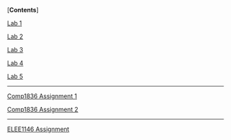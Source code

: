 [**Contents**]

[Lab 1](Lab_1/Lab_1.md)

[Lab 2](Lab_2/Lab_2.md)

[Lab 3](Lab_3/Lab_3.md)

[Lab 4](Lab_4/Lab_4.md)

[Lab 5]()

------


[Comp1836 Assignment 1]()

[Comp1836 Assignment 2]()

------


[ELEE1146 Assignment]()
